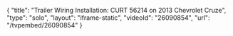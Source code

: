 {
    "title": "Trailer Wiring Installation: CURT 56214 on 2013 Chevrolet Cruze",
    "type": "solo",
    "layout": "iframe-static",
    "videoId": "26090854",
    "url": "\/tvpembed\/26090854"
}